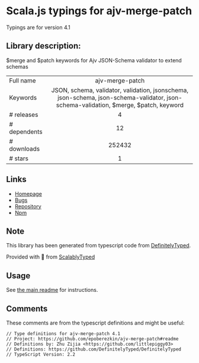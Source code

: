 
# Scala.js typings for ajv-merge-patch

Typings are for version 4.1

## Library description:
$merge and $patch keywords for Ajv JSON-Schema validator to extend schemas

|                    |                 |
| ------------------ | :-------------: |
| Full name          | ajv-merge-patch |
| Keywords           | JSON, schema, validator, validation, jsonschema, json-schema, json-schema-validator, json-schema-validation, $merge, $patch, keyword |
| # releases         | 4 |
| # dependents       | 12 |
| # downloads        | 252432 |
| # stars            | 1 |

## Links
- [Homepage](https://github.com/epoberezkin/ajv-merge-patch#readme)
- [Bugs](https://github.com/epoberezkin/ajv-merge-patch/issues)
- [Repository](https://github.com/epoberezkin/ajv-merge-patch)
- [Npm](https://www.npmjs.com/package/ajv-merge-patch)
    


## Note
This library has been generated from typescript code from [DefinitelyTyped](https://definitelytyped.org).

Provided with :purple_heart: from [ScalablyTyped](https://github.com/oyvindberg/ScalablyTyped)

## Usage
See [the main readme](../../readme.md) for instructions.

## Comments

These comments are from the typescript definitions and might be useful:
```
// Type definitions for ajv-merge-patch 4.1
// Project: https://github.com/epoberezkin/ajv-merge-patch#readme
// Definitions by: Zhu Zijia <https://github.com/littlepiggy03>
// Definitions: https://github.com/DefinitelyTyped/DefinitelyTyped
// TypeScript Version: 2.2

```

